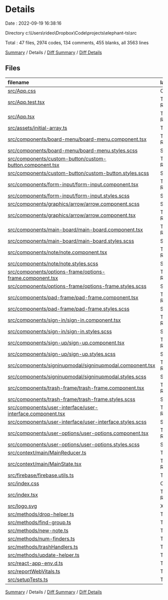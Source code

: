 # Details

Date : 2022-09-19 16:38:16

Directory c:\\Users\\rideo\\Dropbox\\Code\\projects\\elephant-ts\\src

Total : 47 files,  2974 codes, 134 comments, 455 blanks, all 3563 lines

[Summary](results.md) / Details / [Diff Summary](diff.md) / [Diff Details](diff-details.md)

## Files
| filename | language | code | comment | blank | total |
| :--- | :--- | ---: | ---: | ---: | ---: |
| [src/App.css](/src/App.css) | CSS | 4 | 0 | 0 | 4 |
| [src/App.test.tsx](/src/App.test.tsx) | TypeScript React | 3 | 5 | 2 | 10 |
| [src/App.tsx](/src/App.tsx) | TypeScript React | 81 | 10 | 14 | 105 |
| [src/assets/initial-array.ts](/src/assets/initial-array.ts) | TypeScript | 604 | 2 | 8 | 614 |
| [src/components/board-menu/board-menu.component.tsx](/src/components/board-menu/board-menu.component.tsx) | TypeScript React | 65 | 4 | 13 | 82 |
| [src/components/board-menu/board-menu.styles.scss](/src/components/board-menu/board-menu.styles.scss) | SCSS | 22 | 0 | 5 | 27 |
| [src/components/custom-button/custom-button.component.tsx](/src/components/custom-button/custom-button.component.tsx) | TypeScript React | 11 | 2 | 6 | 19 |
| [src/components/custom-button/custom-button.styles.scss](/src/components/custom-button/custom-button.styles.scss) | SCSS | 35 | 0 | 7 | 42 |
| [src/components/form-input/form-input.component.tsx](/src/components/form-input/form-input.component.tsx) | TypeScript React | 23 | 2 | 6 | 31 |
| [src/components/form-input/form-input.styles.scss](/src/components/form-input/form-input.styles.scss) | SCSS | 46 | 0 | 9 | 55 |
| [src/components/graphics/arrow/arrow.component.scss](/src/components/graphics/arrow/arrow.component.scss) | SCSS | 0 | 0 | 1 | 1 |
| [src/components/graphics/arrow/arrow.component.tsx](/src/components/graphics/arrow/arrow.component.tsx) | TypeScript React | 42 | 3 | 9 | 54 |
| [src/components/main-board/main-board.component.tsx](/src/components/main-board/main-board.component.tsx) | TypeScript React | 63 | 2 | 12 | 77 |
| [src/components/main-board/main-board.styles.scss](/src/components/main-board/main-board.styles.scss) | SCSS | 25 | 8 | 4 | 37 |
| [src/components/note/note.component.tsx](/src/components/note/note.component.tsx) | TypeScript React | 276 | 6 | 43 | 325 |
| [src/components/note/note.styles.scss](/src/components/note/note.styles.scss) | SCSS | 98 | 3 | 14 | 115 |
| [src/components/options-frame/options-frame.component.tsx](/src/components/options-frame/options-frame.component.tsx) | TypeScript React | 188 | 5 | 23 | 216 |
| [src/components/options-frame/options-frame.styles.scss](/src/components/options-frame/options-frame.styles.scss) | SCSS | 193 | 1 | 36 | 230 |
| [src/components/pad-frame/pad-frame.component.tsx](/src/components/pad-frame/pad-frame.component.tsx) | TypeScript React | 47 | 3 | 11 | 61 |
| [src/components/pad-frame/pad-frame.styles.scss](/src/components/pad-frame/pad-frame.styles.scss) | SCSS | 32 | 1 | 6 | 39 |
| [src/components/sign-in/sign-in.component.tsx](/src/components/sign-in/sign-in.component.tsx) | TypeScript React | 72 | 2 | 15 | 89 |
| [src/components/sign-in/sign-in.styles.scss](/src/components/sign-in/sign-in.styles.scss) | SCSS | 12 | 0 | 3 | 15 |
| [src/components/sign-up/sign-up.component.tsx](/src/components/sign-up/sign-up.component.tsx) | TypeScript React | 99 | 2 | 22 | 123 |
| [src/components/sign-up/sign-up.styles.scss](/src/components/sign-up/sign-up.styles.scss) | SCSS | 13 | 0 | 3 | 16 |
| [src/components/signinupmodal/signinupmodal.component.tsx](/src/components/signinupmodal/signinupmodal.component.tsx) | TypeScript React | 22 | 4 | 7 | 33 |
| [src/components/signinupmodal/signinupmodal.styles.scss](/src/components/signinupmodal/signinupmodal.styles.scss) | SCSS | 8 | 0 | 1 | 9 |
| [src/components/trash-frame/trash-frame.component.tsx](/src/components/trash-frame/trash-frame.component.tsx) | TypeScript React | 27 | 2 | 6 | 35 |
| [src/components/trash-frame/trash-frame.styles.scss](/src/components/trash-frame/trash-frame.styles.scss) | SCSS | 42 | 1 | 10 | 53 |
| [src/components/user-interface/user-interface.component.tsx](/src/components/user-interface/user-interface.component.tsx) | TypeScript React | 19 | 2 | 6 | 27 |
| [src/components/user-interface/user-interface.styles.scss](/src/components/user-interface/user-interface.styles.scss) | SCSS | 5 | 2 | 3 | 10 |
| [src/components/user-options/user-options.component.tsx](/src/components/user-options/user-options.component.tsx) | TypeScript React | 55 | 4 | 9 | 68 |
| [src/components/user-options/user-options.styles.scss](/src/components/user-options/user-options.styles.scss) | SCSS | 71 | 2 | 14 | 87 |
| [src/context/main/MainReducer.ts](/src/context/main/MainReducer.ts) | TypeScript | 257 | 19 | 41 | 317 |
| [src/context/main/MainState.tsx](/src/context/main/MainState.tsx) | TypeScript React | 124 | 3 | 9 | 136 |
| [src/firebase/firebase.utils.ts](/src/firebase/firebase.utils.ts) | TypeScript | 106 | 5 | 23 | 134 |
| [src/index.css](/src/index.css) | CSS | 22 | 0 | 4 | 26 |
| [src/index.tsx](/src/index.tsx) | TypeScript React | 17 | 2 | 5 | 24 |
| [src/logo.svg](/src/logo.svg) | XML | 1 | 0 | 0 | 1 |
| [src/methods/drop-helper.ts](/src/methods/drop-helper.ts) | TypeScript | 12 | 0 | 2 | 14 |
| [src/methods/find-group.ts](/src/methods/find-group.ts) | TypeScript | 36 | 6 | 14 | 56 |
| [src/methods/new-note.ts](/src/methods/new-note.ts) | TypeScript | 25 | 2 | 8 | 35 |
| [src/methods/num-finders.ts](/src/methods/num-finders.ts) | TypeScript | 29 | 4 | 7 | 40 |
| [src/methods/trashHandlers.ts](/src/methods/trashHandlers.ts) | TypeScript | 23 | 8 | 6 | 37 |
| [src/methods/update-helper.ts](/src/methods/update-helper.ts) | TypeScript | 5 | 2 | 3 | 10 |
| [src/react-app-env.d.ts](/src/react-app-env.d.ts) | TypeScript | 0 | 1 | 1 | 2 |
| [src/reportWebVitals.ts](/src/reportWebVitals.ts) | TypeScript | 13 | 0 | 3 | 16 |
| [src/setupTests.ts](/src/setupTests.ts) | TypeScript | 1 | 4 | 1 | 6 |

[Summary](results.md) / Details / [Diff Summary](diff.md) / [Diff Details](diff-details.md)